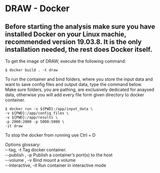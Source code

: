 # DRAW - Docker

## Before starting the analysis make sure you have installed Docker on your Linux machie, recommended version 19.03.8. It is the only installation needed, the rest does Docker itself.

To get the image of DRAW, execute the following command:
```console
$ docker build . -t draw
```

To run the container and bind folders, where you store the input data and want to save config files and output data, type the command below. \
Make sure folders, you are pathing, are exclusively dedicated for anaysed data, otherwise you will add every file form given directory to docker container.
```
$ docker run -v ${PWD}:/app/input_data \
-v ${PWD}:/app/config_files \
-v ${PWD}:/app/results \
-p 2000:2000 -p 5000:5000 \
-it draw
```

To stop the docker from running use Ctrl + D


Options glossary: \
--tag, -t Tag docker container. \
--publish , -p	Publish a container’s port(s) to the host \
--volume , -v	Bind mount a volume \
--interactive, -it Run container in interactive mode